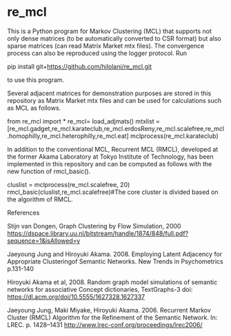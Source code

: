 # re_mcl
This is a Python program for Markov Clustering (MCL) that supports not only dense matrices (to be automatically converted to CSR format) but also sparse matrices (can read Matrix Market mtx files). The convergence process can also be reproduced using the logger protocol. Run

pip install git+https://github.com/hilolani/re_mcl.git

to use this program. 

Several adjacent matrices for demonstration purposes are stored in this repository as Matrix Market mtx files and can be used for calculations such as MCL as follows.

from re_mcl import *
re_mcl= load_adjmats()
mtxlist = [re_mcl.gadget,re_mcl.karateclub,re_mcl.erdosReny,re_mcl.scalefree,re_mcl.homophilly,re_mcl.heterophilly,re_mcl.eat]
mclprocess(re_mcl.karateclub)

In addition to the conventional MCL, Recurrent MCL (RMCL), developed at the former Akama Laboratory at Tokyo Institute of Technology, has been implemented in this repository and can be computed as follows with the new function of rmcl_basic().

cluslist = mclprocess(re_mcl.scalefree, 20)
rmcl_basic(cluslist,re_mcl.scalefree)#The core cluster is divided based on the algorithm of RMCL.

References

Stijn van Dongen, Graph Clustering by Flow Simulation, 2000
https://dspace.library.uu.nl/bitstream/handle/1874/848/full.pdf?sequence=1&isAllowed=y

Jaeyoung Jung and Hiroyuki Akama. 2008. Employing Latent Adjacency for Appropriate Clusteringof Semantic Networks. New Trends in Psychometrics p.131-140

Hiroyuki Akama et al, 2008. Random graph model simulations of semantic networks for associative Concept dictionaries, TextGraphs-3 doi: https://dl.acm.org/doi/10.5555/1627328.1627337

Jaeyoung Jung, Maki Miyake, Hiroyuki Akama. 2006. Recurrent Markov Cluster (RMCL) Algorithm for the Refinement of the Semantic Network. In: LREC. p. 1428–1431 http://www.lrec-conf.org/proceedings/lrec2006/

